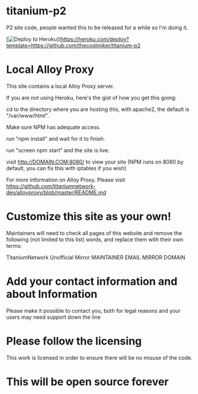 # titanium-p2
P2 site code, people wanted this to be released for a while so I'm doing it.

[![Deploy to Heroku](https://www.herokucdn.com/deploy/button.svg)](https://heroku.com/deploy?template=https://github.com/thecoolmiker/titanium-p2

# Local Alloy Proxy

This site contains a local Alloy Proxy server.

If you are not using Heroku, here's the gist of how you get this going:

cd to the directory where you are hosting this, with apache2, the default is "/var/www/html".

Make sure NPM has adequate access.

run "npm install" and wait for it to finish.

run "screen npm start" and the site is live.

visit http://DOMAIN.COM:8080/ to view your site (NPM runs on 8080 by default, you can fix this with iptables if you wish)

For more information on Alloy Proxy. Please visit https://github.com/titaniumnetwork-dev/alloyproxy/blob/master/README.md

# Customize this site as your own!
Maintainers will need to check all pages of this website and remove the following (not limited to this list) words, and replace them with their own terms:

TitaniumNetwork Unofficial Mirror
MAINTAINER EMAIL
MIRROR DOMAIN

# Add your contact information and about Information
Please make it possible to contact you, both for legal reasons and your users may need support down the line

# Please follow the licensing
This work is licensed in order to ensure there will be no misuse of the code.

# This will be open source forever
